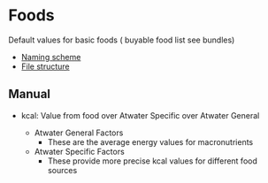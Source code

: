 # Foods

Default values for basic foods ( buyable food list see bundles)

- [Naming scheme](#naming-scheme)
- [File structure](#file-scheme)


## Manual

- kcal: Value from food over Atwater Specific over Atwater General

  - Atwater General Factors
    - These are the average energy values for macronutrients
  - Atwater Specific Factors
    - These provide more precise kcal values for different food sources
